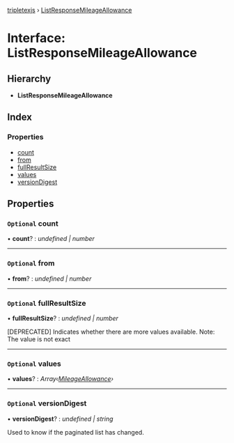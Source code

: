 [tripletexjs](../README.md) › [ListResponseMileageAllowance](listresponsemileageallowance.md)

# Interface: ListResponseMileageAllowance

## Hierarchy

* **ListResponseMileageAllowance**

## Index

### Properties

* [count](listresponsemileageallowance.md#optional-count)
* [from](listresponsemileageallowance.md#optional-from)
* [fullResultSize](listresponsemileageallowance.md#optional-fullresultsize)
* [values](listresponsemileageallowance.md#optional-values)
* [versionDigest](listresponsemileageallowance.md#optional-versiondigest)

## Properties

### `Optional` count

• **count**? : *undefined | number*

___

### `Optional` from

• **from**? : *undefined | number*

___

### `Optional` fullResultSize

• **fullResultSize**? : *undefined | number*

[DEPRECATED] Indicates whether there are more values available. Note: The value is not exact

___

### `Optional` values

• **values**? : *Array‹[MileageAllowance](mileageallowance.md)›*

___

### `Optional` versionDigest

• **versionDigest**? : *undefined | string*

Used to know if the paginated list has changed.
